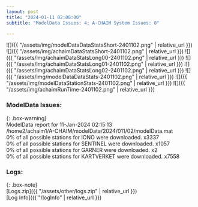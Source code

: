 ```yaml
---
layout: post
title: "2024-01-11 02:00:00"
subtitle: "ModelData Issues: 4; A-CHAIM System Issues: 0"

---
```


![]({{ "/assets/img/modelDataDataStatsShort-2401102.png" | relative_url }})
![]({{ "/assets/img/achaimDataStatsShort-2401102.png" | relative_url }})
![]({{ "/assets/img/achaimDataStatsLong00-2401102.png" | relative_url }})
![]({{ "/assets/img/achaimDataStatsLong01-2401102.png" | relative_url }})
![]({{ "/assets/img/achaimDataStatsLong02-2401102.png" | relative_url }})
![]({{ "/assets/img/modelDataDataStats-2401102.png" | relative_url }})
![]({{ "/assets/img/modelDataStationStats-2401102.png" | relative_url }})
![]({{ "/assets/img/achaimRunTime-2401102.png" | relative_url }})


### ModelData Issues:  
  
{: .box-warning}  
 ModelData report for 11-Jan-2024 02:15:13   
 /home2/achaim1/A-CHAIM/modelData/2024/011/02/modelData.mat   
 0% of all possible stations for IONO were downloaded. x3337   
 0% of all possible stations for SENTINEL were downloaded. x1057   
 0% of all possible stations for GARNER were downloaded. x2   
 0% of all possible stations for KARTVERKET were downloaded. x7558   
  


### Logs:  
  
{: .box-note}  
[Logs.zip]({{ "/assets/other/logs.zip" | relative_url }})  
[Log Info]({{ "/logInfo" | relative_url }})  
